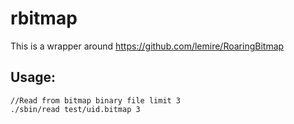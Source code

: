 rbitmap
=======
This is a wrapper around https://github.com/lemire/RoaringBitmap

Usage:
------
	//Read from bitmap binary file limit 3
	./sbin/read test/uid.bitmap 3


